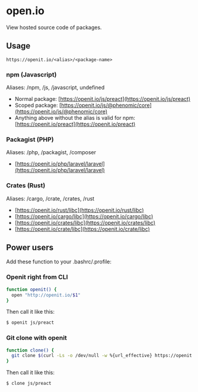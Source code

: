 # open.io

View hosted source code of packages.

## Usage

```
https://openit.io/<alias>/<package-name>
```

### npm (Javascript)

Aliases: /npm, /js, /javascript, undefined

- Normal package: [https://openit.io/js/preact](https://openit.io/js/preact)
- Scoped package: [https://openit.io/js/@phenomic/core](https://openit.io/js/@phenomic/core)
- Anything above without the alias is valid for npm: [https://openit.io/preact](https://openit.io/preact)

### Packagist (PHP)

Aliases: /php, /packagist, /composer

- [https://openit.io/php/laravel/laravel](https://openit.io/php/laravel/laravel)

### Crates (Rust)

Aliases: /cargo, /crate, /crates, /rust

- [https://openit.io/rust/libc](https://openit.io/rust/libc)
- [https://openit.io/cargo/libc](https://openit.io/cargo/libc)
- [https://openit.io/crates/libc](https://openit.io/crates/libc)
- [https://openit.io/crate/libc](https://openit.io/crate/libc)

## Power users

Add these function to your .bashrc/.profile:

### Openit right from CLI

```sh
function openit() {
  open "http://openit.io/$1"
}
```


Then call it like this: 

```sh
$ openit js/preact
```

### Git clone with openit

```sh
function clone() {
  git clone $(curl -Ls -o /dev/null -w %{url_effective} https://openit.io/$1)
}
```

Then call it like this: 

```sh
$ clone js/preact
```
